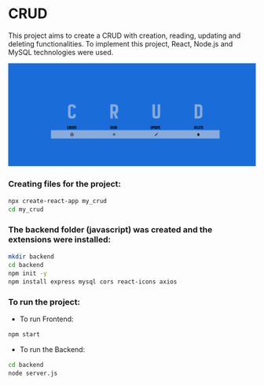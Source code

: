 # CRUD

This project aims to create a CRUD with creation, reading, updating and deleting functionalities. To implement this project, React, Node.js and MySQL technologies were used.

![Image CRUD](./images/CRUD.png)

### Creating files for the project:
```bash
npx create-react-app my_crud 
cd my_crud
```

### The backend folder (javascript) was created and the extensions were installed:
```bash
mkdir backend
cd backend 
npm init -y 
npm install express mysql cors react-icons axios
```

### To run the project:

- To run Frontend:
```bash
npm start
```
- To run the Backend: 
```bash
cd backend
node server.js
```


